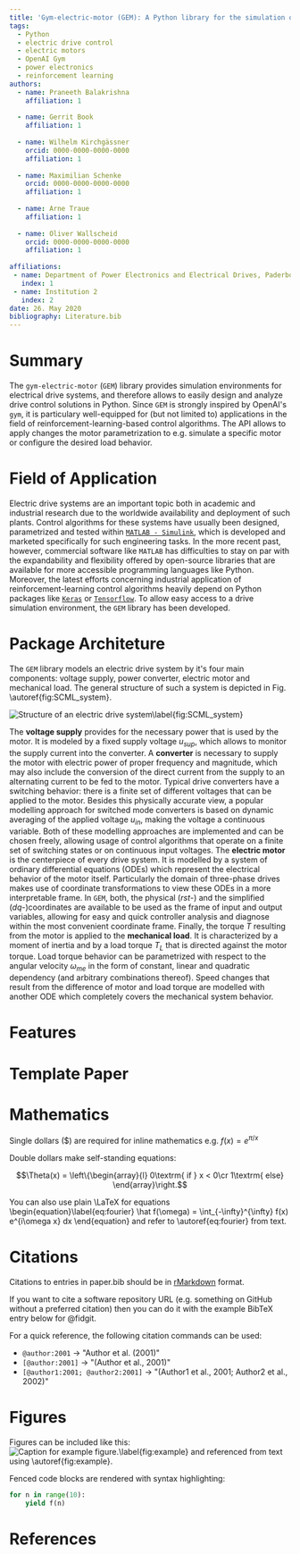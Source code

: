 ```yaml
---
title: 'Gym-electric-motor (GEM): A Python library for the simulation of electric motors'
tags:
  - Python
  - electric drive control
  - electric motors
  - OpenAI Gym
  - power electronics
  - reinforcement learning
authors:
  - name: Praneeth Balakrishna
    affiliation: 1
    
  - name: Gerrit Book
    affiliation: 1
    
  - name: Wilhelm Kirchgässner
    orcid: 0000-0000-0000-0000
    affiliation: 1
    
  - name: Maximilian Schenke
    orcid: 0000-0000-0000-0000
    affiliation: 1
    
  - name: Arne Traue
    affiliation: 1
    
  - name: Oliver Wallscheid
    orcid: 0000-0000-0000-0000
    affiliation: 1
    
affiliations:
 - name: Department of Power Electronics and Electrical Drives, Paderborn University, Germany
   index: 1
 - name: Institution 2
   index: 2
date: 26. May 2020
bibliography: Literature.bib
---
```


# Summary

The ``gym-electric-motor`` (``GEM``) library provides simulation environments for 
electrical drive systems, and therefore allows to easily design and analyze drive control
solutions in Python. Since ``GEM`` is strongly inspired by OpenAI's ``gym``, it 
is particulary well-equipped for (but not limited to) applications in the field of 
reinforcement-learning-based control algorithms. The API allows to apply changes
the motor parametrization to e.g. simulate a specific motor or configure
the desired load behavior.

# Field of Application

Electric drive systems are an important topic both in academic and 
industrial research due to the worldwide availability and deployment of such 
plants. Control algorithms for these systems have usually been designed, parametrized and 
tested within [``MATLAB - Simulink``](https://www.mathworks.com/products/matlab.html), which is developed and marketed specifically for
such engineering tasks. In the more recent past, however, commercial software like
``MATLAB`` has difficulties to stay on par with the expandability and flexibility offered 
by open-source libraries that are available for more accessible programming languages like Python. 
Moreover, the latest efforts concerning industrial application of reinforcement-learning control 
algorithms heavily depend on Python packages like [``Keras``](Chollet2015) or [``Tensorflow``](tensorflow2015-whitepaper). 
To allow easy access to a drive simulation environment, the ``GEM`` library has been developed.

# Package Architeture

The ``GEM`` library models an electric drive system by it's four main components: voltage supply, power converter, 
electric motor and mechanical load. The general structure of such a system is depicted in Fig. \autoref{fig:SCML_system}. 

![Structure of an electric drive system\label{fig:SCML_system}](SCML_Setting.svg)

The __voltage supply__ provides for the necessary power that is used by the motor. 
It is modeled by a fixed supply voltage $u_{sup}$, which allows to monitor the supply current into the converter.
A __converter__ is necessary to supply the motor with electric power of proper frequency and magnitude, 
which may also include the conversion of the direct current from the supply to an alternating 
current to be fed to the motor. Typical drive converters have a switching behavior: there is a finite set of
different voltages that can be applied to the motor. 
Besides this physically accurate view, a popular modelling approach for switched mode converters
is based on dynamic averaging of the applied voltage $u_{in}$, making the voltage a continuous variable.
Both of these modelling approaches are implemented and can be chosen freely,
allowing usage of control algorithms that operate on a finite set of switching states or on continuous input voltages.
The __electric motor__ is the centerpiece of every drive system. It is modelled by a system of ordinary differential 
equations (ODEs) which represent the electrical behavior of the motor itself. Particularly the domain of three-phase drives
makes use of coordinate transformations to view these ODEs in a more interpretable frame. In ``GEM``, both, 
the physical ($rst$-) and the simplified ($dq$-)coordinates are available to be used as the frame of input 
and output variables, allowing for easy and quick controller analysis and diagnose within the most convenient 
coordinate frame. Finally, the torque $T$ resulting from the motor is applied to the __mechanical load__. 
It is characterized by a moment of inertia and by a load torque $T_L$ that is directed against the motor torque. 
Load torque behavior can be parametrized with respect to the angular velocity $\omega_{me}$ in the form of constant,
linear and quadratic dependency (and arbitrary combinations thereof). Speed changes that result from the difference 
of motor and load torque are modelled with another ODE which completely covers the mechanical system behavior.

# Features

# Template Paper

# Mathematics

Single dollars ($) are required for inline mathematics e.g. $f(x) = e^{\pi/x}$

Double dollars make self-standing equations:

$$\Theta(x) = \left\{\begin{array}{l}
0\textrm{ if } x < 0\cr
1\textrm{ else}
\end{array}\right.$$

You can also use plain \LaTeX for equations
\begin{equation}\label{eq:fourier}
\hat f(\omega) = \int_{-\infty}^{\infty} f(x) e^{i\omega x} dx
\end{equation}
and refer to \autoref{eq:fourier} from text.

# Citations

Citations to entries in paper.bib should be in
[rMarkdown](http://rmarkdown.rstudio.com/authoring_bibliographies_and_citations.html)
format.

If you want to cite a software repository URL (e.g. something on GitHub without a preferred
citation) then you can do it with the example BibTeX entry below for @fidgit.

For a quick reference, the following citation commands can be used:
- `@author:2001`  ->  "Author et al. (2001)"
- `[@author:2001]` -> "(Author et al., 2001)"
- `[@author1:2001; @author2:2001]` -> "(Author1 et al., 2001; Author2 et al., 2002)"

# Figures

Figures can be included like this:
![Caption for example figure.\label{fig:example}](figure.png)
and referenced from text using \autoref{fig:example}.

Fenced code blocks are rendered with syntax highlighting:
```python
for n in range(10):
    yield f(n)
```	

# References